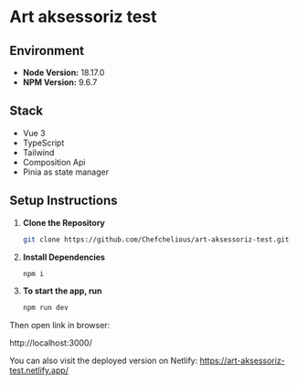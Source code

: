 
# Art aksessoriz test

## Environment

- **Node Version:** 18.17.0
- **NPM Version:** 9.6.7

## Stack

- Vue 3
- TypeScript
- Tailwind
- Composition Api
- Pinia as state manager

## Setup Instructions

1. **Clone the Repository**

   ```bash
   git clone https://github.com/Chefchelious/art-aksessoriz-test.git

2. **Install Dependencies**

   ```bash
   npm i

3. **To start the app, run**

   ```bash
   npm run dev

Then open link in browser:

http://localhost:3000/

You can also visit the deployed version on Netlify: https://art-aksessoriz-test.netlify.app/
